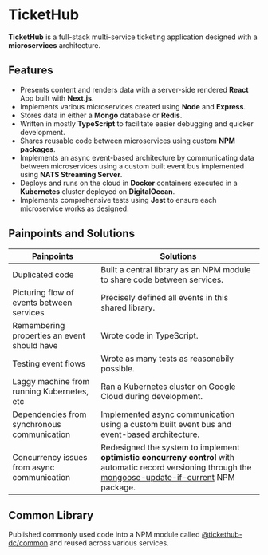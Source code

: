 # TicketHub

**TicketHub** is a full-stack multi-service ticketing application designed with a **microservices** architecture.

## Features

- Presents content and renders data with a server-side rendered **React** App built with **Next.js**.
- Implements various microservices created using **Node** and **Express**.
- Stores data in either a **Mongo** database or **Redis**.
- Written in mostly **TypeScript** to facilitate easier debugging and quicker development.
- Shares reusable code between microservices using custom **NPM packages**.
- Implements an async event-based architecture by communicating data between microservices using a custom built event bus implemented using **NATS Streaming Server**.
- Deploys and runs on the cloud in **Docker** containers executed in a **Kubernetes** cluster deployed on **DigitalOcean**.
- Implements comprehensive tests using **Jest** to ensure each microservice works as designed.

## Painpoints and Solutions

| Painpoints                                  | Solutions                                                                                                                                                                                                             |
| ------------------------------------------- | --------------------------------------------------------------------------------------------------------------------------------------------------------------------------------------------------------------------- |
| Duplicated code                             | Built a central library as an NPM module to share code between services.                                                                                                                                              |
| Picturing flow of events between services   | Precisely defined all events in this shared library.                                                                                                                                                                  |
| Remembering properties an event should have | Wrote code in TypeScript.                                                                                                                                                                                             |
| Testing event flows                         | Wrote as many tests as reasonabily possible.                                                                                                                                                                          |
| Laggy machine from running Kubernetes, etc  | Ran a Kubernetes cluster on Google Cloud during development.                                                                                                                                                          |
| Dependencies from synchronous communication | Implemented async communication using a custom built event bus and event-based architecture.                                                                                                                          |
| Concurrency issues from async communication | Redesigned the system to implement **optimistic concurreny control** with automatic record versioning through the [mongoose-update-if-current](https://www.npmjs.com/package/mongoose-update-if-current) NPM package. |

## Common Library

Published commonly used code into a NPM module called [@tickethub-dc/common](https://github.com/dcphantom/tickethub-common) and reused across various services.
